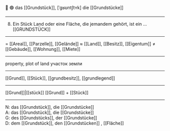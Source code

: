 🏡 🟢 das [[Grundstück]], [ˈɡʁʊntʃtʏk]
die [[Grundstücke]]

---
8. Ein Stück Land oder eine Fläche, die jemandem gehört, ist ein ... [[GRUNDSTÜCK]]

---
= [[Areal]], [[Parzelle]], [[Gelände]]
≈ [[Land]], [[Besitz]], [[Eigentum]]
≠ [[Gebäude]], [[Wohnung]], [[Miete]]

---
property, plot of land
участок земли

---
[[Grund]], [[Stück]], [[grundbesitz]], [[grundlegend]]

---
[[Grund]]|[[stück]]
[[Grund]] + [[Stück]]


---
N: das [[Grundstück]], die [[Grundstücke]]  
A: das [[Grundstück]], die [[Grundstücke]]  
G: des [[Grundstücks]], der [[Grundstücke]]  
D: dem [[Grundstück]], den [[Grundstücken]]
, [[Fläche]]